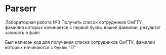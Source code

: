 # Parserr

Лабораторная работа №3 Получить список сотрудников ОмГТУ, фамилия которых начинается с первой буквы вашей фамилии, результат записать в файл

Был написан код для получения списка сотрудников ОмГТУ, фамилии которых начинаются с буквы "П"
